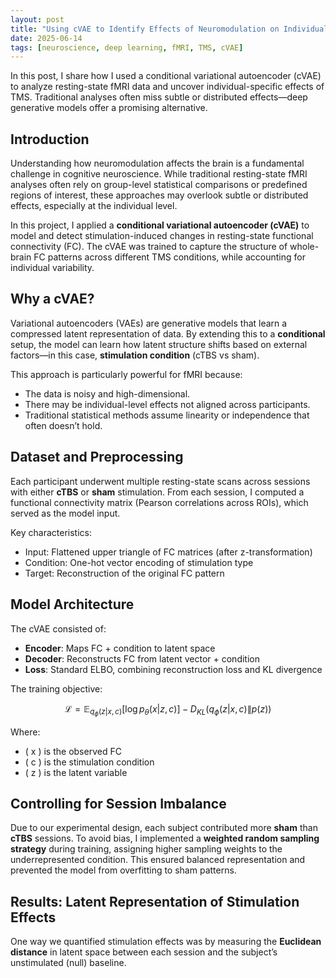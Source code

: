 ```yaml
---
layout: post
title: "Using cVAE to Identify Effects of Neuromodulation on Individuals"
date: 2025-06-14
tags: [neuroscience, deep learning, fMRI, TMS, cVAE]
---
```


In this post, I share how I used a conditional variational autoencoder (cVAE) to analyze resting-state fMRI data and uncover individual-specific effects of TMS. Traditional analyses often miss subtle or distributed effects—deep generative models offer a promising alternative.


## Introduction

Understanding how neuromodulation affects the brain is a fundamental challenge in cognitive neuroscience. While traditional resting-state fMRI analyses often rely on group-level statistical comparisons or predefined regions of interest, these approaches may overlook subtle or distributed effects, especially at the individual level.

In this project, I applied a **conditional variational autoencoder (cVAE)** to model and detect stimulation-induced changes in resting-state functional connectivity (FC). The cVAE was trained to capture the structure of whole-brain FC patterns across different TMS conditions, while accounting for individual variability.

## Why a cVAE?

Variational autoencoders (VAEs) are generative models that learn a compressed latent representation of data. By extending this to a **conditional** setup, the model can learn how latent structure shifts based on external factors—in this case, **stimulation condition** (cTBS vs sham).

This approach is particularly powerful for fMRI because:

- The data is noisy and high-dimensional.
- There may be individual-level effects not aligned across participants.
- Traditional statistical methods assume linearity or independence that often doesn’t hold.

## Dataset and Preprocessing

Each participant underwent multiple resting-state scans across sessions with either **cTBS** or **sham** stimulation. From each session, I computed a functional connectivity matrix (Pearson correlations across ROIs), which served as the model input.

Key characteristics:
- Input: Flattened upper triangle of FC matrices (after z-transformation)
- Condition: One-hot vector encoding of stimulation type
- Target: Reconstruction of the original FC pattern

## Model Architecture

The cVAE consisted of:

- **Encoder**: Maps FC + condition to latent space
- **Decoder**: Reconstructs FC from latent vector + condition
- **Loss**: Standard ELBO, combining reconstruction loss and KL divergence

The training objective:

$$
\mathcal{L} = \mathbb{E}_{q_\phi(z|x, c)}[\log p_\theta(x|z, c)] - D_{KL}(q_\phi(z|x, c) \| p(z))
$$

Where:
- \( x \) is the observed FC
- \( c \) is the stimulation condition
- \( z \) is the latent variable

## Controlling for Session Imbalance

Due to our experimental design, each subject contributed more **sham** than **cTBS** sessions. To avoid bias, I implemented a **weighted random sampling strategy** during training, assigning higher sampling weights to the underrepresented condition. This ensured balanced representation and prevented the model from overfitting to sham patterns.

## Results: Latent Representation of Stimulation Effects

One way we quantified stimulation effects was by measuring the **Euclidean distance** in latent space between each session and the subject’s unstimulated (null) baseline.








